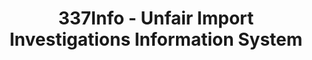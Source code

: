 ---
bigquery: https://console.cloud.google.com/bigquery?p=patents-public-data&d=usitc_investigations&page=dataset&project=sheets-management-319211
citation: US International Trade Commission 337Info Unfair Import Investigations Information
  System
contributors: US International Trade Comission
cost: None
description: US International Trade Commission 337Info Unfair Import Investigations
  Information System contains data on investigations done under Section 337. Section
  337 declares the infringement of certain statutory intellectual property rights
  and other forms of unfair competition in import trade to be unlawful practices.
  Most Section 337 investigations involve allegations of patent or registered trademark
  infringement.
documentation: FAQ and tutorial available on the site
last_edit: 04/09/2022, 23:42:15
location: https://pubapps2.usitc.gov/337external/
maintained_by: US International Trade Comission
schema_fields:
- id
- cafcAppeals
- teoIdDueDate
- patentNumber
- finalIdOnViolationIssue
- gcAttorney
- investigationType
- internalRemand
- investigationNo
- issueDateOtherNonFinal
- ouiiAttorney
- dateCreated
- finalDetNoViolation
- markmanHearing
- actualStartDateEvidHear
- teoProceedingInvolved
- teoReliefGranted
- startDateMarkmanHearing
- investigationTermDate
- dateComplaintFiled
- complainant
- invUnfairAct
- aljAssigned
- lastUpdated
- trademarkNumbers
- title
- htsNumbers
- teoIdIssueDate
- targetDate
- scheduledStartDateEvidHear
- dateOfPublicationFrNotice
- finalIdOnViolationDue
- actualEndDateEvidHear
- docketNo
- copyrightNumbers
- scheduledEndDateEvidHear
- endDateMarkmanHearing
- currentActiveALJ
- publication_number
- currentStatus
- ouiiParticipation
- respondent
- patentNumbers
- finalDetViolation
shortname: unfair_import_investigations
tags:
- import
- legal
- trade
timeframe: 2008-2021 (prior to 2008 downloadable as a JSON file)
title: 337Info - Unfair Import Investigations Information System
uuid: 2721f5ec-e599-4890-9265-9706719fc71e
---